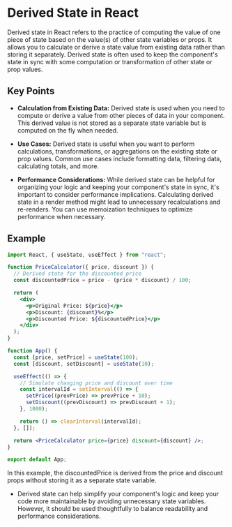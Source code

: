 # Derived State in React

Derived state in React refers to the practice of computing the value of one piece of state based on the value(s) of other state variables or props. It allows you to calculate or derive a state value from existing data rather than storing it separately. Derived state is often used to keep the component's state in sync with some computation or transformation of other state or prop values.

## Key Points

- **Calculation from Existing Data:** Derived state is used when you need to compute or derive a value from other pieces of data in your component. This derived value is not stored as a separate state variable but is computed on the fly when needed.

- **Use Cases:** Derived state is useful when you want to perform calculations, transformations, or aggregations on the existing state or prop values. Common use cases include formatting data, filtering data, calculating totals, and more.

- **Performance Considerations:** While derived state can be helpful for organizing your logic and keeping your component's state in sync, it's important to consider performance implications. Calculating derived state in a render method might lead to unnecessary recalculations and re-renders. You can use memoization techniques to optimize performance when necessary.

## Example

```jsx
import React, { useState, useEffect } from "react";

function PriceCalculator({ price, discount }) {
  // Derived state for the discounted price
  const discountedPrice = price - (price * discount) / 100;

  return (
    <div>
      <p>Original Price: ${price}</p>
      <p>Discount: {discount}%</p>
      <p>Discounted Price: ${discountedPrice}</p>
    </div>
  );
}

function App() {
  const [price, setPrice] = useState(100);
  const [discount, setDiscount] = useState(10);

  useEffect(() => {
    // Simulate changing price and discount over time
    const intervalId = setInterval(() => {
      setPrice((prevPrice) => prevPrice + 10);
      setDiscount((prevDiscount) => prevDiscount + 1);
    }, 1000);

    return () => clearInterval(intervalId);
  }, []);

  return <PriceCalculator price={price} discount={discount} />;
}

export default App;
```

In this example, the discountedPrice is derived from the price and discount props without storing it as a separate state variable.

- Derived state can help simplify your component's logic and keep your code more maintainable by avoiding unnecessary state variables. However, it should be used thoughtfully to balance readability and performance considerations.

